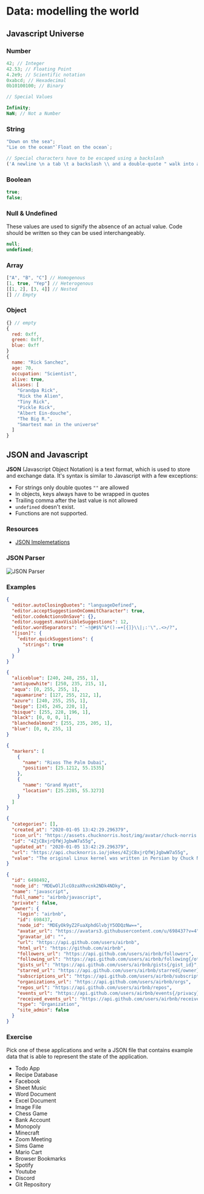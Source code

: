 # Data: modelling the world

## Javascript Universe

### Number

```js
42; // Integer
42.53; // Floating Point
4.2e9; // Scientific notation
0xabcd; // Hexadecimal
0b10100100; // Binary

// Special Values

Infinity;
NaN; // Not a Number
```

### String

```js
"Down on the sea";
"Lie on the ocean"`Float on the ocean`;

// Special characters have to be escaped using a backslash
('A newline \n a tab \t a backslash \\ and a double-quote " walk into a bar...');
```

### Boolean

```js
true;
false;
```

### Null & Undefined

These values are used to signify the absence of an actual value. Code should be
written so they can be used interchangeably.

```js
null;
undefined;
```

### Array

```js
["A", "B", "C"] // Homogenous
[1, true, "Yep"] // Heterogenous
[[1, 2], [3, 4]] // Nested
[] // Empty
```

### Object

```js
{} // empty
{
  red: 0xff,
  green: 0xff,
  blue: 0xff
}
{
  name: "Rick Sanchez",
  age: 70,
  occupation: "Scientist",
  alive: true,
  aliases: [
    "Grandpa Rick",
    "Rick the Alien",
    "Tiny Rick",
    "Pickle Rick",
    "Albert Ein-douche",
    "The Big R.",
    "Smartest man in the universe"
  ]
}
```

## JSON and Javascript

**JSON** (Javascript Object Notation) is a text format, which is used to store
and exchange data.
It's syntax is similar to Javascript with a few exceptions:

- For strings only double quotes `""` are allowed
- In objects, keys always have to be wrapped in quotes
- Trailing comma after the last value is not allowed
- `undefined` doesn't exist.
- Functions are not supported.

### Resources

- [JSON Implemetations](https://www.json.org/json-en.html)

### JSON Parser

![JSON Parser](https://gabrielheinrich.github.io/ccl-lessons/command-line-ideas/json-parser.svg)

### Examples

```json
{
  "editor.autoClosingQuotes": "languageDefined",
  "editor.acceptSuggestionOnCommitCharacter": true,
  "editor.codeActionsOnSave": {},
  "editor.suggest.maxVisibleSuggestions": 12,
  "editor.wordSeparators": "`~!@#$%^&*()-=+[{]}\\|;:'\",.<>/?",
  "[json]": {
    "editor.quickSuggestions": {
      "strings": true
    }
  }
}
```

```json
{
  "aliceblue": [240, 248, 255, 1],
  "antiquewhite": [250, 235, 215, 1],
  "aqua": [0, 255, 255, 1],
  "aquamarine": [127, 255, 212, 1],
  "azure": [240, 255, 255, 1],
  "beige": [245, 245, 220, 1],
  "bisque": [255, 228, 196, 1],
  "black": [0, 0, 0, 1],
  "blanchedalmond": [255, 235, 205, 1],
  "blue": [0, 0, 255, 1]
}
```

```json
{
  "markers": [
    {
      "name": "Rixos The Palm Dubai",
      "position": [25.1212, 55.1535]
    },
    {
      "name": "Grand Hyatt",
      "location": [25.2285, 55.3273]
    }
  ]
}
```

```json
{
  "categories": [],
  "created_at": "2020-01-05 13:42:29.296379",
  "icon_url": "https://assets.chucknorris.host/img/avatar/chuck-norris.png",
  "id": "4ZjCBxjrQfWjJgbwW7a55g",
  "updated_at": "2020-01-05 13:42:29.296379",
  "url": "https://api.chucknorris.io/jokes/4ZjCBxjrQfWjJgbwW7a55g",
  "value": "The original Linux kernel was written in Persian by Chuck Norris. Linus Torvalds ported it to C."
}
```

```json
{
  "id": 6498492,
  "node_id": "MDEwOlJlcG9zaXRvcnk2NDk4NDky",
  "name": "javascript",
  "full_name": "airbnb/javascript",
  "private": false,
  "owner": {
    "login": "airbnb",
    "id": 698437,
    "node_id": "MDEyOk9yZ2FuaXphdGlvbjY5ODQzNw==",
    "avatar_url": "https://avatars3.githubusercontent.com/u/698437?v=4",
    "gravatar_id": "",
    "url": "https://api.github.com/users/airbnb",
    "html_url": "https://github.com/airbnb",
    "followers_url": "https://api.github.com/users/airbnb/followers",
    "following_url": "https://api.github.com/users/airbnb/following{/other_user}",
    "gists_url": "https://api.github.com/users/airbnb/gists{/gist_id}",
    "starred_url": "https://api.github.com/users/airbnb/starred{/owner}{/repo}",
    "subscriptions_url": "https://api.github.com/users/airbnb/subscriptions",
    "organizations_url": "https://api.github.com/users/airbnb/orgs",
    "repos_url": "https://api.github.com/users/airbnb/repos",
    "events_url": "https://api.github.com/users/airbnb/events{/privacy}",
    "received_events_url": "https://api.github.com/users/airbnb/received_events",
    "type": "Organization",
    "site_admin": false
  }
}
```

### Exercise

Pick one of these applications and write a JSON file that contains example data
that is able to represent the state of the application.

- Todo App
- Recipe Database
- Facebook
- Sheet Music
- Word Document
- Excel Document
- Image File
- Chess Game
- Bank Account
- Monopoly
- Minecraft
- Zoom Meeting
- Sims Game
- Mario Cart
- Browser Bookmarks
- Spotify
- Youtube
- Discord
- Git Repository
